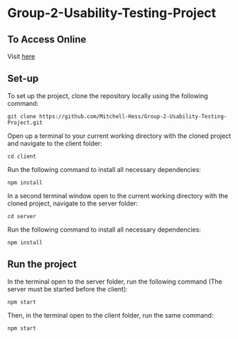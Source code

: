 # Group-2-Usability-Testing-Project

## To Access Online

Visit [here](https://everestapparel.shop/)

## Set-up

To set up the project, clone the repository locally using the following command:

`git clone https://github.com/Mitchell-Hess/Group-2-Usability-Testing-Project.git`

Open up a terminal to your current working directory with the cloned project and navigate to the client folder:

`cd client`

Run the following command to install all necessary dependencies:

`npm install`

In a second terminal window open to the current working directory with the cloned project, navigate to the server folder:

`cd server`

Run the following command to install all necessary dependencies:

`npm install`

## Run the project

In the terminal open to the server folder, run the following command (The server must be started before the client):

`npm start`

Then, in the terminal open to the client folder, run the same command:

`npm start`

